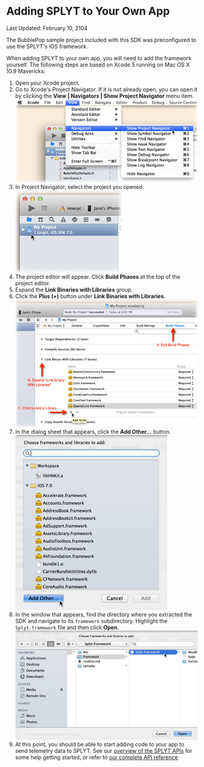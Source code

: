 Adding SPLYT to Your Own App
=========

Last Updated: February 10, 2104

The BubblePop sample project included with this SDK was preconfigured to use the SPLYT's iOS framework.

When adding SPLYT to your own app, you will need to add the framework yourself.  The following steps are based on Xcode 5 running on Mac OS X 10.9 Mavericks:

1. Open your Xcode project.
2. Go to Xcode's Project Navigator. If it is not already open, you can open it by clicking the **View | Navigators | Show Project Navigator** menu item.
    ![Open the Project Navigator](view_project_navigator_xcode.png)
3. In Project Navigator, select the project you opened.
    ![Select Your Project](select_your_project_xcode.png)
4. The project editor will appear.  Click **Build Phases** at the top of the project editor.
5. Expand the **Link Binaries with Libraries** group.
6. Click the **Plus (+)** button under **Link Binaries with Libraries**.
    ![Edit Build Phases](edit_build_phases.png)
7. In the dialog sheet that appears, click the **Add Other...** button.
    ![Click Add Other...](add_other.png)
8. In the window that appears, find the directory where you extracted the SDK and navigate to its `framework` subdirectory. Highlight the `Splyt.framework` file and then click **Open**.
    ![Select the SPLYT iOS Framework](select_splyt_framework.png)
9. At this point, you should be able to start adding code to your app to send telemetry data to SPLYT.  See our [overview of the SPLYT APIs](md_gettingstarted_gettingstarted.html) for some help getting started, or refer to [our complete API reference](annotated.html).